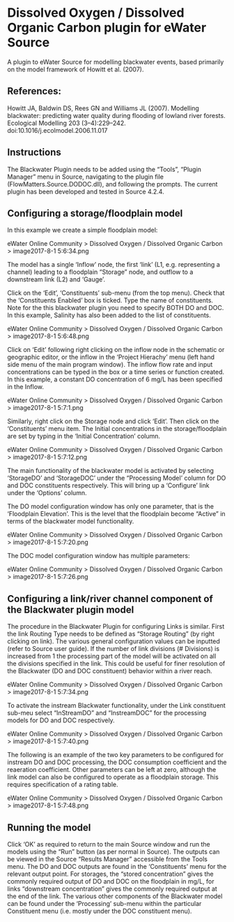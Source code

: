 # Dissolved Oxygen / Dissolved Organic Carbon plugin for eWater Source

A plugin to eWater Source for modelling blackwater events, based primarily on the model framework of Howitt et al. (2007).

## References:
Howitt JA, Baldwin DS, Rees GN and Williams JL (2007). Modelling blackwater: predicting water quality during flooding of lowland river forests. Ecological Modelling 203 (3–4):229–242. doi:10.1016/j.ecolmodel.2006.11.017 

## Instructions

The Blackwater Plugin needs to be added using the “Tools”, “Plugin Manager” menu in Source, navigating to the plugin file (FlowMatters.Source.DODOC.dll), and following the prompts. The current plugin has been developed and tested in Source 4.2.4.

## Configuring a storage/floodplain model

In this example we create a simple floodplain model:

eWater Online Community > Dissolved Oxygen / Dissolved Organic Carbon > image2017-8-1 5:6:34.png 

The model has a single ‘Inflow’ node, the first ‘link’ (L1, e.g. representing a channel) leading to a floodplain “Storage” node, and outflow to a downstream link (L2) and ‘Gauge’.

Click on the ‘Edit’, ‘Constituents’ sub-menu (from the top menu). Check that the ‘Constituents Enabled’ box is ticked. Type the name of constituents. Note for the this blackwater plugin you need to specify BOTH DO and DOC. In this example, Salinity has also been added to the list of constituents.

eWater Online Community > Dissolved Oxygen / Dissolved Organic Carbon > image2017-8-1 5:6:48.png 

Click on ‘Edit’ following right clicking on the inflow node in the schematic or geographic editor, or the inflow in the ‘Project Hierachy’ menu (left hand side menu of the main program window). The inflow flow rate and input concentrations can be typed in the box or a time series or function created. In this example, a constant DO concentration of 6 mg/L has been specified in the Inflow.

eWater Online Community > Dissolved Oxygen / Dissolved Organic Carbon > image2017-8-1 5:7:1.png

Similarly, right click on the Storage node and click ‘Edit’. Then click on the ‘Constituents’ menu item. The Initial concentrations in the storage/floodplain are set by typing in the ‘Initial Concentration’ column.

eWater Online Community > Dissolved Oxygen / Dissolved Organic Carbon > image2017-8-1 5:7:12.png

The main functionality of the blackwater model is activated by selecting ‘StorageDO’ and ‘StorageDOC’ under the “Processing Model’ column for DO and DOC constituents respectively. This will bring up a ‘Configure’ link under the ‘Options’ column.

The DO model configuration window has only one parameter, that is the ‘Floodplain Elevation’. This is the level that the floodplain become “Active” in terms of the blackwater model functionality.

eWater Online Community > Dissolved Oxygen / Dissolved Organic Carbon > image2017-8-1 5:7:20.png 

The DOC model configuration window has multiple parameters:

eWater Online Community > Dissolved Oxygen / Dissolved Organic Carbon > image2017-8-1 5:7:26.png

## Configuring a link/river channel component of the Blackwater plugin model

The procedure in the Blackwater Plugin for configuring Links is similar. First the link Routing Type needs to be defined as “Storage Routing” (by right clicking on link). The various general configuration values can be inputted (refer to Source user guide). If the number of link divisions (# Divisions) is increased from 1 the processing part of the model will be activated on all the divisions specified in the link. This could be useful for finer resolution of the Blackwater (DO and DOC constituent) behavior within a river reach.

eWater Online Community > Dissolved Oxygen / Dissolved Organic Carbon > image2017-8-1 5:7:34.png

To activate the instream Blackwater functionality, under the Link constituent sub-meu select “InStreamDO” and “InstreamDOC” for the processing models for DO and DOC respectively.

eWater Online Community > Dissolved Oxygen / Dissolved Organic Carbon > image2017-8-1 5:7:40.png

The following is an example of the two key parameters to be configured for instream DO and DOC processing, the DOC consumption coefficient and the reaeration coefficient. Other parameters can be left at zero, although the link model can also be configured to operate as a floodplain storage. This requires specification of a rating table.

eWater Online Community > Dissolved Oxygen / Dissolved Organic Carbon > image2017-8-1 5:7:48.png

## Running the model

Click ‘OK’ as required to return to the main Source window and run the models using the “Run” button (as per normal in Source). The outputs can be viewed in the Source “Results Manager” accessible from the Tools menu. The DO and DOC outputs are found in the ‘Constituents’ menu for the relevant output point. For storages, the “stored concentration” gives the commonly required output of DO and DOC on the floodplain in mg/L, for links “downstream concentration” gives the commonly required output at the end of the link. The various other components of the Blackwater model can be found under the ‘Processing’ sub-menu within the particular Constituent menu (i.e. mostly under the DOC constituent menu).

